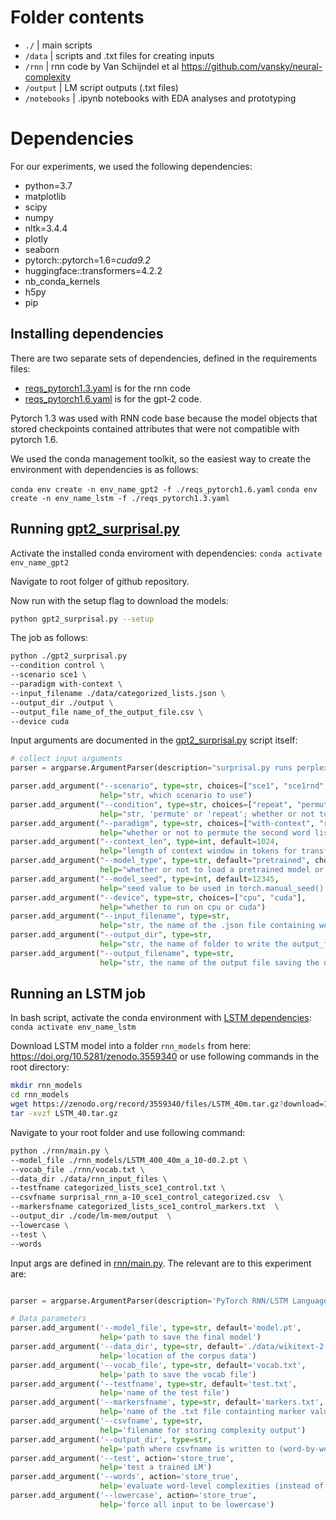 # Folder contents

- `./`         |  main scripts
- `/data`      |  scripts and .txt files for creating inputs
- `/rnn` |  rnn code by Van Schijndel et al https://github.com/vansky/neural-complexity
- `/output`    |  LM script outputs (.txt files)
- `/notebooks` |  .ipynb notebooks with EDA analyses and prototyping

# Dependencies

For our experiments, we used the following dependencies:

  - python=3.7
  - matplotlib
  - scipy
  - numpy
  - nltk=3.4.4
  - plotly
  - seaborn
  - pytorch::pytorch=1.6=*cuda9.2*
  - huggingface::transformers=4.2.2
  - nb_conda_kernels
  - h5py
  - pip

## Installing dependencies

There are two separate sets of dependencies, defined in the requirements files:
- [reqs_pytorch1.3.yaml](https://github.com/KristijanArmeni/neural-lm-mem/blob/main/reqs_pytorch1.3.yaml) is for the rnn code
- [reqs_pytorch1.6.yaml](https://github.com/KristijanArmeni/neural-lm-mem/blob/main/reqs_pytorch1.6.yaml) is for the gpt-2 code.

Pytorch 1.3 was used with RNN code base because the model objects that stored checkpoints contained attributes that were not compatible with pytorch 1.6.

We used the conda management toolkit, so the easiest way to create the environment with dependencies is as follows:

`conda env create -n env_name_gpt2 -f ./reqs_pytorch1.6.yaml`
`conda env create -n env_name_lstm -f ./reqs_pytorch1.3.yaml`

## Running [gpt2_surprisal.py](https://github.com/KristijanArmeni/neural-lm-mem/blob/main/gpt2_surprisal.py)

Activate the installed conda enviroment with dependencies:
`conda activate env_name_gpt2`

Navigate to root folger of github repository.

Now run with the setup flag to download the models:
```bash
python gpt2_surprisal.py --setup
```

The job as follows:
```bash
python ./gpt2_surprisal.py
--condition control \
--scenario sce1 \
--paradigm with-context \
--input_filename ./data/categorized_lists.json \
--output_dir ./output \
--output_file name_of_the_output_file.csv \
--device cuda
```

Input arguments are documented in the [gpt2_surprisal.py](https://github.com/KristijanArmeni/neural-lm-mem/blob/main/gpt2_surprisal.py) script itself:

```python
# collect input arguments
parser = argparse.ArgumentParser(description="surprisal.py runs perplexity experiment")

parser.add_argument("--scenario", type=str, choices=["sce1", "sce1rnd", "sce2", "sce3"],
                    help="str, which scenario to use")
parser.add_argument("--condition", type=str, choices=["repeat", "permute", "control"],
                    help="str, 'permute' or 'repeat'; whether or not to permute the second word list")
parser.add_argument("--paradigm", type=str, choices=["with-context", "repeated-ngrams"],
                    help="whether or not to permute the second word list")
parser.add_argument("--context_len", type=int, default=1024,
                    help="length of context window in tokens for transformers")
parser.add_argument("--model_type", type=str, default="pretrained", choices=["pretrained", "random", "random-att"],
                    help="whether or not to load a pretrained model or initialize randomly")
parser.add_argument("--model_seed", type=int, default=12345,
                    help="seed value to be used in torch.manual_seed() prior to calling GPT2Model()")
parser.add_argument("--device", type=str, choices=["cpu", "cuda"],
                    help="whether to run on cpu or cuda")
parser.add_argument("--input_filename", type=str,
                    help="str, the name of the .json file containing word lists")
parser.add_argument("--output_dir", type=str,
                    help="str, the name of folder to write the output_filename in")
parser.add_argument("--output_filename", type=str,
                    help="str, the name of the output file saving the dataframe")
```

## Running an LSTM job

In bash script, activate the conda environment with [LSTM dependencies](https://github.com/KristijanArmeni/neural-lm-mem/blob/main/reqs_pytorch1.3.yaml):
`conda activate env_name_lstm`

Download LSTM model into a folder `rnn_models` from here:
https://doi.org/10.5281/zenodo.3559340 or use following
commands in the root directory:
```bash
mkdir rnn_models
cd rnn_models
wget https://zenodo.org/record/3559340/files/LSTM_40m.tar.gz?download=1 -O LSTM_40m.tar.gz
tar -xvzf LSTM_40.tar.gz
```

Navigate to your root folder and use following command:

```bash
python ./rnn/main.py \
--model_file ./rnn_models/LSTM_400_40m_a_10-d0.2.pt \
--vocab_file ./rnn/vocab.txt \
--data_dir ./data/rnn_input_files \
--testfname categorized_lists_sce1_control.txt \
--csvfname surprisal_rnn_a-10_sce1_control_categorized.csv  \
--markersfname categorized_lists_sce1_control_markers.txt  \
--output_dir ./code/lm-mem/output  \
--lowercase \
--test \
--words
```

Input args are defined in [rnn/main.py](https://github.com/KristijanArmeni/neural-lm-mem/blob/main/rnn/main.py).
The relevant are to this experiment are:

```python

parser = argparse.ArgumentParser(description='PyTorch RNN/LSTM Language Model')

# Data parameters
parser.add_argument('--model_file', type=str, default='model.pt',
                    help='path to save the final model')
parser.add_argument('--data_dir', type=str, default='./data/wikitext-2',
                    help='location of the corpus data')
parser.add_argument('--vocab_file', type=str, default='vocab.txt',
                    help='path to save the vocab file')
parser.add_argument('--testfname', type=str, default='test.txt',
                    help='name of the test file')
parser.add_argument('--markersfname', type=str, default='markers.txt',
                    help='name of the .txt file containting marker values for each token')
parser.add_argument('--csvfname', type=str,
                    help='filename for storing complexity output')
parser.add_argument('--output_dir', type=str,
                    help='path where csvfname is written to (word-by-word complexity output)')
parser.add_argument('--test', action='store_true',
                    help='test a trained LM')
parser.add_argument('--words', action='store_true',
                    help='evaluate word-level complexities (instead of sentence-level loss)')
parser.add_argument('--lowercase', action='store_true',
                    help='force all input to be lowercase')

```
